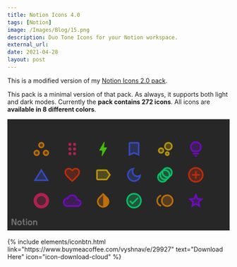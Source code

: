 ```yaml
---
title: Notion Icons 4.0
tags: [Notion]
image: /Images/Blog/15.png
description: Duo Tone Icons for your Notion workspace.
external_url: 
date: 2021-04-28
layout: post
---
```

This is a modified version of my [Notion Icons 2.0 pack](/blog/notion-icons-2-0).

This pack is a minimal version of that pack. As always, it supports both light and dark modes.
Currently the **pack contains 272 icons**. All icons are **available in 8 different colors**.

![Dark Mode](/Images/Blog/15-1.png "Notion Icons 4.0 - Dark")


<p class="text-center">
{% include elements/iconbtn.html link="https://www.buymeacoffee.com/vyshnav/e/29927" text="Download Here" icon="icon-download-cloud" %}
</p>